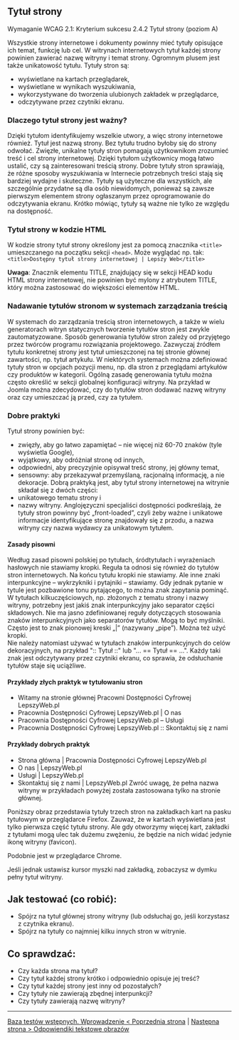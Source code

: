 ## Tytuł strony
Wymaganie WCAG 2.1: Kryterium sukcesu 2.4.2 Tytuł strony (poziom A)

Wszystkie strony internetowe i dokumenty powinny mieć tytuły opisujące ich temat, funkcję lub cel. W witrynach internetowych tytuł każdej strony powinien zawierać nazwę witryny i temat strony. Ogromnym plusem jest także unikatowość tytułu.
Tytuły stron są:
-	wyświetlane na kartach przeglądarek,
-	wyświetlane w wynikach wyszukiwania,
-	wykorzystywane do tworzenia ulubionych zakładek w przeglądarce,
-	odczytywane przez czytniki ekranu.

### Dlaczego tytuł strony jest ważny? 
Dzięki tytułom identyfikujemy wszelkie utwory, a więc strony internetowe również. Tytuł jest nazwą strony. Bez tytułu trudno byłoby się do strony odwołać. 
Zwięzłe, unikalne tytuły stron pomagają użytkownikom zrozumieć treść i cel strony internetowej. Dzięki tytułom użytkownicy mogą łatwo ustalić, czy są zainteresowani treścią strony.
Dobre tytuły stron sprawiają, że różne sposoby wyszukiwania w Internecie potrzebnych treści stają się bardziej wydajne i skuteczne. 
Tytuły są użyteczne dla wszystkich, ale szczególnie przydatne są dla osób niewidomych, ponieważ są zawsze pierwszym elementem strony ogłaszanym przez oprogramowanie do odczytywania ekranu. 
Krótko mówiąc, tytuły są ważne nie tylko ze względu na dostępność.

### Tytuł strony w kodzie HTML
W kodzie strony tytuł strony określony jest za pomocą znacznika `<title>` umieszczanego na początku sekcji `<head>`. Może wyglądać np. tak:
```<title>Dostępny tytuł strony internetowej | Lepszy Web</title>```

**Uwaga**: Znacznik elementu TITLE, znajdujący się w sekcji HEAD kodu HTML strony internetowej, nie powinien być mylony z atrybutem TITLE, który można zastosować do większości elementów HTML.

### Nadawanie tytułów stronom w systemach zarządzania treścią
W systemach do zarządzania treścią stron internetowych, a także w wielu generatorach witryn statycznych tworzenie tytułów stron jest zwykle zautomatyzowane. 
Sposób generowania tytułów stron zależy od przyjętego przez twórców programu rozwiązania projektowego. Zazwyczaj źródłem tytułu konkretnej strony jest tytuł umieszczonej na tej stronie głównej zawartości, np. tytuł artykułu. W niektórych systemach można zdefiniować tytuły stron w opcjach pozycji menu, np. dla stron z przeglądami artykułów czy produktów w kategorii.
Ogólną zasadę generowania tytułu można często określić w sekcji globalnej konfiguracji witryny.  Na przykład w Joomla można zdecydować, czy do tytułów stron dodawać nazwę witryny oraz czy umieszczać ją przed, czy za tytułem.    

### Dobre praktyki
Tytuł strony powinien być:
-	zwięzły, aby go łatwo zapamiętać – nie więcej niż 60-70 znaków (tyle wyświetla Google),
-	wyjątkowy, aby odróżniał stronę od innych,
-	odpowiedni, aby precyzyjnie opisywał treść strony, jej główny temat,
-	sensowny: aby przekazywał przemyślaną, racjonalną informację, a nie dekoracje.
Dobrą praktyką jest, aby tytuł strony internetowej na witrynie składał się z dwóch części: 
-	unikatowego tematu strony i 
-	nazwy witryny.
Anglojęzyczni specjaliści dostępności podkreślają, że tytuły stron powinny być „front-loaded”, czyli żeby ważne i unikatowe informacje identyfikujące stronę znajdowały się z przodu, a nazwa witryny czy nazwa wydawcy za unikatowym tytułem.
#### Zasady pisowni
Według zasad pisowni polskiej po tytułach, śródtytułach i wyrażeniach hasłowych nie stawiamy kropki. Reguła ta odnosi się również do tytułów stron internetowych. Na końcu tytułu kropki nie stawiamy. Ale inne znaki interpunkcyjne – wykrzykniki i pytajniki – stawiamy. Gdy jednak pytanie w tytule jest pozbawione tonu pytającego, to można znak zapytania pominąć. 
W tytułach kilkuczęściowych, np. złożonych z tematu strony i nazwy witryny, potrzebny jest jakiś znak interpunkcyjny jako separator części składowych. Nie ma jasno zdefiniowanej reguły dotyczących stosowania znaków interpunkcyjnych jako separatorów tytułów. Mogą to być myślniki. Często jest to znak pionowej kreski „|”  (nazywany „pipe”). Można też użyć kropki.  
Nie należy natomiast używać w tytułach znaków interpunkcyjnych do celów dekoracyjnych, na przykład ":: Tytuł ::" lub "... == Tytuł == ...".  Każdy taki znak jest odczytywany przez czytniki ekranu, co sprawia, że odsłuchanie tytułów staje się uciążliwe.   
#### Przykłady złych praktyk w tytułowaniu stron
-	Witamy na stronie głównej Pracowni Dostępności Cyfrowej LepszyWeb.pl
-	Pracownia Dostępności Cyfrowej LepszyWeb.pl | O nas
-	Pracownia Dostępności Cyfrowej LepszyWeb.pl – Usługi
-	Pracownia Dostępności Cyfrowej LepszyWeb.pl :: Skontaktuj się z nami
#### Przykłady dobrych praktyk
-	Strona główna | Pracownia Dostępności Cyfrowej LepszyWeb.pl
-	O nas | LepszyWeb.pl
-	Usługi | LepszyWeb.pl
-	Skontaktuj się z nami | LepszyWeb.pl
Zwróć uwagę, że pełna nazwa witryny w przykładach powyżej została zastosowana tylko na stronie głównej. 

Poniższy obraz przedstawia tytuły trzech stron na zakładkach kart na pasku tytułowym w przeglądarce Firefox. Zauważ, że w kartach wyświetlana jest tylko pierwsza część tytułu strony. Ale gdy otworzymy więcej kart, zakładki z tytułami mogą ulec tak dużemu zwężeniu, że będzie na nich widać jedynie ikonę witryny (favicon).
 
Podobnie jest w przeglądarce Chrome.
 
Jeśli jednak ustawisz kursor myszki nad zakładką, zobaczysz w dymku pełny tytuł witryny.

## Jak testować (co robić):
-	Spójrz na tytuł głównej strony witryny (lub odsłuchaj go, jeśli korzystasz z czytnika ekranu).
-	Spójrz na tytuły co najmniej kilku innych stron w witrynie.
## Co sprawdzać:
-	Czy każda strona ma tytuł? 
-	Czy tytuł każdej strony krótko i odpowiednio opisuje jej treść?
-	Czy tytuł każdej strony jest inny od pozostałych?
-	Czy tytuły nie zawierają zbędnej interpunkcji?
-	Czy tytuły zawierają nazwę witryny?

-------------------------------------
[Baza testów wstępnych. Wprowadzenie &lt; Poprzednia strona](00_P_Wprowadzenie.md) | [Następna strona &gt; Odpowiendiki tekstowe obrazów](testy/02_P_odpowiedniki-tekstowe-obrazow.md)